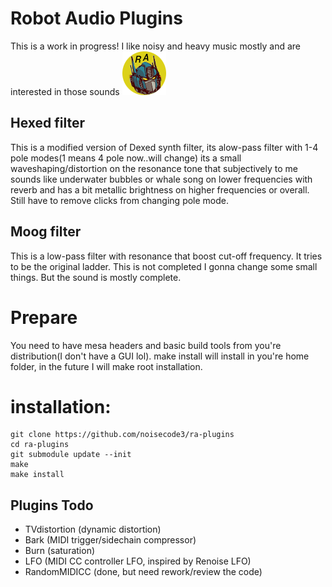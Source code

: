# Robot Audio Plugins
This is a work in progress! I like noisy and heavy music mostly and are interested in those sounds
![screenshot](https://raw.githubusercontent.com/noisecode3/ra-plugins/main/extra/RobotAudioLogoTransparent.png "Beta Logo")

## Hexed filter
This is a modified version of Dexed synth filter, its alow-pass filter with 1-4 pole modes(1 means 4 pole now..will change) its a small waveshaping/distortion on the resonance tone that subjectively to me sounds like underwater bubbles or whale song on lower frequencies with reverb and has a bit metallic brightness on higher frequencies or overall. Still have to remove clicks from changing pole mode.

## Moog filter
This is a low-pass filter with resonance that boost cut-off frequency. It tries to be the original ladder.
This is not completed I gonna change some small things. But the sound is mostly complete.

# Prepare
You need to have mesa headers and basic build tools from you're distribution(I don't have a GUI lol). make install will install in you're home folder, in the future I will make root installation.

installation:
=============

    git clone https://github.com/noisecode3/ra-plugins
    cd ra-plugins
    git submodule update --init
    make
    make install

## Plugins Todo
 - TVdistortion (dynamic distortion)
 - Bark (MIDI trigger/sidechain compressor)
 - Burn (saturation)
 - LFO (MIDI CC controller LFO, inspired by Renoise LFO)
 - RandomMIDICC (done, but need rework/review the code)
